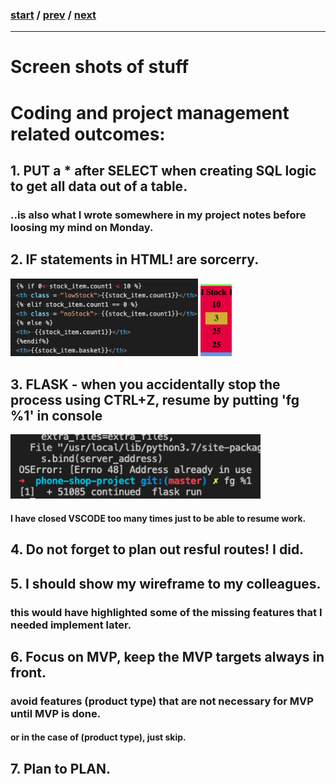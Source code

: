 ### [start](0.md) / [prev](2.md) / [next](4.md)
---
# Screen shots of stuff

# Coding and project management related outcomes:
## 1. PUT a * after SELECT when creating SQL logic to get all data out of a table.
### ..is also what I wrote somewhere in my project notes before loosing my mind on Monday.
## 2. IF statements in HTML! are sorcerry.
<img src="ifhtml.png" alt="drawing" width="300"/>
<img src="ifhtml2.png" alt="drawing" width="50"/>

## 3. FLASK - when you accidentally stop the process using CTRL+Z, resume by putting 'fg %1' in console
<img src="flask-continue.png" alt="drawing" width="400"/>

#### I have closed VSCODE too many times just to be able to resume work.


## 4. Do not forget to plan out resful routes! I did. 
## 5. I should show my wireframe to my colleagues.
### this would have highlighted some of the missing features that I needed implement later.
## 6. Focus on MVP, keep the MVP targets always in front.
### avoid features (product type) that are not necessary for MVP until MVP is done.
#### or in the case of (product type), just skip.

## 7. Plan to PLAN. 